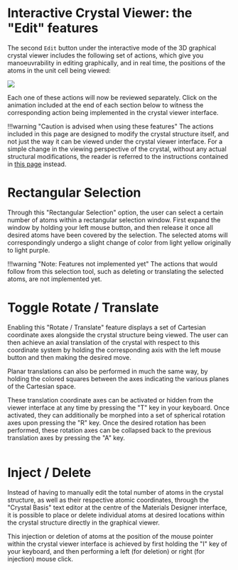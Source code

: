 # Interactive Crystal Viewer: the "Edit" features

The second `Edit` button <i class="zmdi zmdi-border-color zmdi-hc-border"></i> under the interactive mode of the 3D graphical crystal viewer includes the following set of actions, which give you manoeuvrability in editing graphically, and in real time, the positions of the atoms in the unit cell being viewed: 

<img src="/images/edit-features-viewer.png"/>
 
Each one of these actions will now be reviewed separately. Click on the animation included at the end of each section below to witness the corresponding action being implemented in the crystal viewer interface.    

!!!warning "Caution is advised when using these features"
    The actions included in this page are designed to modify the crystal structure itself, and not just the way it can be viewed under the crystal viewer interface. For a simple change in the viewing perspective of the crystal, without any actual structural modifications, the reader is referred to the instructions contained in [this page](viewer-view.md) instead.  

# Rectangular Selection

Through this "Rectangular Selection" option, the user can select a certain number of atoms within a rectangular selection window. First expand the window by holding your left mouse button, and then release it once all desired atoms have been covered by the selection. The selected atoms will correspondingly undergo a slight change of color from light yellow originally to light purple.   

!!!warning "Note: Features not implemented yet"
    The actions that would follow from this selection tool, such as deleting or translating the selected atoms, are not implemented yet. 

# Toggle Rotate / Translate

Enabling this "Rotate / Translate" feature displays a set of Cartesian coordinate axes alongside the crystal structure being viewed. The user can then achieve an axial translation of the crystal with respect to this coordinate system by holding the corresponding axis with the left mouse button and then making the desired move. 

Planar translations can also be performed in much the same way, by holding the colored squares between the axes indicating the various planes of the Cartesian space.   

These translation coordinate axes can be activated or hidden from the viewer interface at any time by pressing the "T" key in your keyboard. Once activated, they can additionally be morphed into a set of spherical rotation axes upon pressing the "R" key. Once the desired rotation has been performed, these rotation axes can be collapsed back to the previous translation axes by pressing the "A" key. 

<img data-gifffer="/images/ViewerEditTranslate.gif" />

# Inject / Delete

Instead of having to manually edit the total number of atoms in the crystal structure, as well as their respective atomic coordinates, through the "Crystal Basis" text editor at the centre of the Materials Designer interface, it is possible to place or delete individual atoms at desired locations within the crystal structure directly in the graphical viewer. 

This injection or deletion of atoms at the position of the mouse pointer within the crystal viewer interface is achieved by first holding the "I" key of your keyboard, and then performing a left (for deletion) or right (for injection) mouse click. 
 
<img data-gifffer="/images/ViewerEditInject.gif" />

